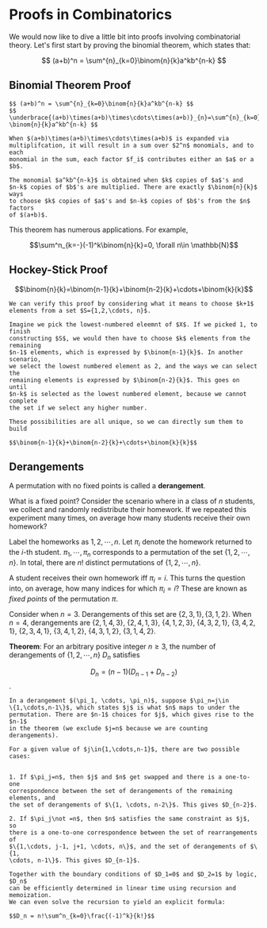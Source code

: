 # Proofs in Combinatorics
We would now like to dive a little bit into proofs involving combinatorial
theory. Let's first start by proving the binomial theorem, which states
that:

$$ (a+b)^n = \sum^{n}_{k=0}\binom{n}{k}a^kb^{n-k} $$

## Binomial Theorem Proof

```{admonition} Proof
$$ (a+b)^n = \sum^{n}_{k=0}\binom{n}{k}a^kb^{n-k} $$
$$ \underbrace{(a+b)\times(a+b)\times\cdots\times(a+b)}_{n}=\sum^{n}_{k=0}
\binom{n}{k}a^kb^{n-k} $$

When $(a+b)\times(a+b)\times\cdots\times(a+b)$ is expanded via
multiplifcation, it will result in a sum over $2^n$ monomials, and to each
monomial in the sum, each factor $f_i$ contributes either an $a$ or a $b$.

The monomial $a^kb^{n-k}$ is obtained when $k$ copies of $a$'s and
$n-k$ copies of $b$'s are multiplied. There are exactly $\binom{n}{k}$ ways
to choose $k$ copies of $a$'s and $n-k$ copies of $b$'s from the $n$ factors
of $(a+b)$.

```

This theorem has numerous applications. For example,

$$\sum^n_{k=-}(-1)^k\binom{n}{k}=0, \forall n\in \mathbb{N}$$

## Hockey-Stick Proof

$$\binom{n}{k}=\binom{n-1}{k}+\binom{n-2}{k}+\cdots+\binom{k}{k}$$

```{admonition} Proof
We can verify this proof by considering what it means to choose $k+1$
elements from a set $S={1,2,\cdots, n}$.

Imagine we pick the lowest-numbered eleemnt of $X$. If we picked 1, to finish
constructing $S$, we would then have to choose $k$ elements from the remaining
$n-1$ elements, which is expressed by $\binom{n-1}{k}$. In another scenario,
we select the lowest numbered element as 2, and the ways we can select the
remaining elements is expressed by $\binom{n-2}{k}$. This goes on until 
$n-k$ is selected as the lowest numbered element, because we cannot complete
the set if we select any higher number.

These possibilities are all unique, so we can directly sum them to build

$$\binom{n-1}{k}+\binom{n-2}{k}+\cdots+\binom{k}{k}$$
```

## Derangements

A permutation with no fixed points is called a **derangement**.

What is a fixed point? Consider the scenario where in a class of $n$
students, we collect and randomly redistribute their homework. If we repeated
this experiment many times, on average how many students receive their own
homework?

Label the homeworks as $1, 2, \cdots, n$. Let $\pi_i$ denote the homework
returned to the $i$-th student. $\pi_1, \cdots, \pi_n$ corresponds to a
permutation of the set $\{1, 2, \cdots, n\}$. In total, there are $n!$
distinct permutations of $\{1, 2, \cdots, n\}$.

A student receives their own homework iff $\pi_i=i$. This turns the question
into, on average, how many indices for which $\pi_i=i$? These are known as
*fixed points* of the permutation $\pi$.

Consider when $n=3$. Derangements of this set are $\{2, 3, 1\}, \{3,1,2\}$.
When $n=4$, derangements are $\{2,1,4,3\},$ $\{2,4,1,3\},$ $\{4,1,2,3\},$
$\{4,3,2,1\},$ $\{3,4,2,1\},$ $\{2,3,4,1\},$ $\{3,4,1,2\},$ $\{4,3,1,2\},$
$\{3,1,4,2\}$.

**Theorem**: For an arbitrary positive integer $n\geq3$, the number of
derangements of $\{1,2,\cdots,n\}$ $D_n$ satisfies

$$D_n=(n-1)(D_{n-1}+D_{n-2})$$.

```{admonition} Proof
In a derangement $(\pi_1, \cdots, \pi_n)$, suppose $\pi_n=j\in
\{1,\cdots,n-1\}$, which states $j$ is what $n$ maps to under the
permutation. There are $n-1$ choices for $j$, which gives rise to the $n-1$
in the theorem (we exclude $j=n$ because we are counting derangements).

For a given value of $j\in{1,\cdots,n-1}$, there are two possible cases:


1. If $\pi_j=n$, then $j$ and $n$ get swapped and there is a one-to-one
correspondence between the set of derangements of the remaining elements, and
the set of derangements of $\{1, \cdots, n-2\}$. This gives $D_{n-2}$.

2. If $\pi_j\not =n$, then $n$ satisfies the same constraint as $j$, so
there is a one-to-one correspondence between the set of rearrangements of
$\{1,\cdots, j-1, j+1, \cdots, n\}$, and the set of derangements of $\{1,
\cdots, n-1\}$. This gives $D_{n-1}$.

Together with the boundary conditions of $D_1=0$ and $D_2=1$ by logic, $D_n$
can be efficiently determined in linear time using recursion and memoization.
We can even solve the recursion to yield an explicit formula:

$$D_n = n!\sum^n_{k=0}\frac{(-1)^k}{k!}$$
```